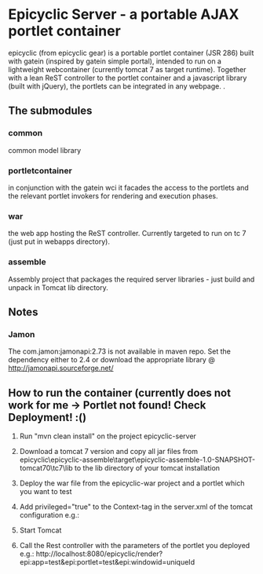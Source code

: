 # Epicyclic Server - a portable AJAX portlet container

epicyclic (from epicyclic gear) is a portable portlet container (JSR 286) built with gatein (inspired by gatein simple portal), intended to run on a lightweight webcontainer (currently tomcat 7 as target runtime).
Together with a lean ReST controller to the portlet container and a javascript library (built with jQuery), the portlets can be integrated in any webpage.
.

## The submodules

### common

common model library

### portletcontainer

in conjunction with the gatein wci it facades the access to the portlets and the relevant portlet invokers for rendering and execution phases.

### war

the web app hosting the ReST controller. Currently targeted to run on tc 7 (just put in webapps directory).

### assemble

Assembly project that packages the required server libraries - just build and unpack in Tomcat lib directory.

## Notes

### Jamon

The com.jamon:jamonapi:2.73 is not available in maven repo. Set the dependency either to 2.4 or download the appropriate library @ http://jamonapi.sourceforge.net/

## How to run the container (currently does not work for me -> Portlet not found! Check Deployment! :()

1. Run "mvn clean install" on the project epicyclic-server

2. Download a tomcat 7 version and copy all jar files from epicyclic\epicyclic-assemble\target\epicyclic-assemble-1.0-SNAPSHOT-tomcat70\tc7\lib to the lib directory of your tomcat installation

3. Deploy the war file from the epicyclic-war project and a portlet which you want to test

4. Add privileged="true" to the Context-tag in the server.xml of the tomcat configuration
   e.g.: <Context docBase="epicyclic-war" path="/epicyclic" reloadable="true" source="org.eclipse.jst.jee.server:epicyclic-war" privileged="true"/>

4. Start Tomcat

5. Call the Rest controller with the parameters of the portlet you deployed
   e.g.: http://localhost:8080/epicyclic/render?epi:app=test&epi:portlet=test&epi:windowid=uniqueId